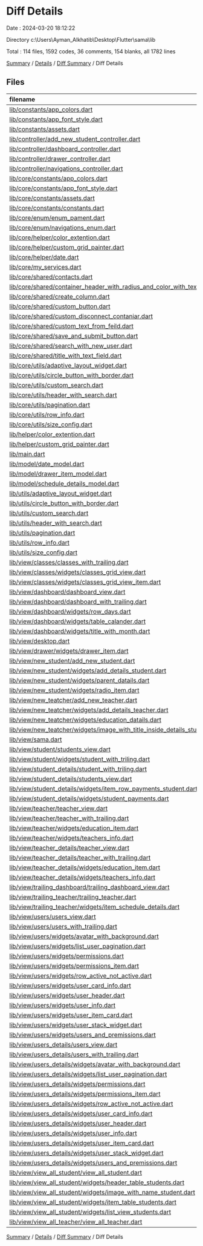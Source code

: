 # Diff Details

Date : 2024-03-20 18:12:22

Directory c:\\Users\\Ayman_Alkhatib\\Desktop\\Flutter\\sama\\lib

Total : 114 files,  1592 codes, 36 comments, 154 blanks, all 1782 lines

[Summary](results.md) / [Details](details.md) / [Diff Summary](diff.md) / Diff Details

## Files
| filename | language | code | comment | blank | total |
| :--- | :--- | ---: | ---: | ---: | ---: |
| [lib/constants/app_colors.dart](/lib/constants/app_colors.dart) | Dart | -18 | 0 | -2 | -20 |
| [lib/constants/app_font_style.dart](/lib/constants/app_font_style.dart) | Dart | -182 | -8 | -21 | -211 |
| [lib/constants/assets.dart](/lib/constants/assets.dart) | Dart | -58 | -110 | -57 | -225 |
| [lib/controller/add_new_student_controller.dart](/lib/controller/add_new_student_controller.dart) | Dart | 18 | 0 | 5 | 23 |
| [lib/controller/dashboard_controller.dart](/lib/controller/dashboard_controller.dart) | Dart | 48 | 19 | 14 | 81 |
| [lib/controller/drawer_controller.dart](/lib/controller/drawer_controller.dart) | Dart | 5 | 0 | 0 | 5 |
| [lib/controller/navigations_controller.dart](/lib/controller/navigations_controller.dart) | Dart | 89 | 2 | 16 | 107 |
| [lib/core/constants/app_colors.dart](/lib/core/constants/app_colors.dart) | Dart | 18 | 0 | 2 | 20 |
| [lib/core/constants/app_font_style.dart](/lib/core/constants/app_font_style.dart) | Dart | 190 | 8 | 25 | 223 |
| [lib/core/constants/assets.dart](/lib/core/constants/assets.dart) | Dart | 61 | 116 | 60 | 237 |
| [lib/core/constants/constants.dart](/lib/core/constants/constants.dart) | Dart | 0 | 0 | 3 | 3 |
| [lib/core/enum/enum_pament.dart](/lib/core/enum/enum_pament.dart) | Dart | 8 | 0 | 0 | 8 |
| [lib/core/enum/navigations_enum.dart](/lib/core/enum/navigations_enum.dart) | Dart | 1 | 0 | 1 | 2 |
| [lib/core/helper/color_extention.dart](/lib/core/helper/color_extention.dart) | Dart | 30 | 0 | 4 | 34 |
| [lib/core/helper/custom_grid_painter.dart](/lib/core/helper/custom_grid_painter.dart) | Dart | 32 | 0 | 8 | 40 |
| [lib/core/helper/date.dart](/lib/core/helper/date.dart) | Dart | 53 | 0 | 8 | 61 |
| [lib/core/my_services.dart](/lib/core/my_services.dart) | Dart | 48 | 6 | 16 | 70 |
| [lib/core/shared/contacts.dart](/lib/core/shared/contacts.dart) | Dart | 43 | 0 | 2 | 45 |
| [lib/core/shared/container_header_with_radius_and_color_with_text.dart](/lib/core/shared/container_header_with_radius_and_color_with_text.dart) | Dart | 28 | 0 | 2 | 30 |
| [lib/core/shared/create_column.dart](/lib/core/shared/create_column.dart) | Dart | 35 | 0 | 2 | 37 |
| [lib/core/shared/custom_button.dart](/lib/core/shared/custom_button.dart) | Dart | 76 | 0 | 3 | 79 |
| [lib/core/shared/custom_disconnect_contaniar.dart](/lib/core/shared/custom_disconnect_contaniar.dart) | Dart | 55 | 1 | 8 | 64 |
| [lib/core/shared/custom_text_from_feild.dart](/lib/core/shared/custom_text_from_feild.dart) | Dart | 47 | 0 | 5 | 52 |
| [lib/core/shared/save_and_submit_button.dart](/lib/core/shared/save_and_submit_button.dart) | Dart | 25 | 0 | 3 | 28 |
| [lib/core/shared/search_with_new_user.dart](/lib/core/shared/search_with_new_user.dart) | Dart | 51 | 0 | 2 | 53 |
| [lib/core/shared/title_with_text_field.dart](/lib/core/shared/title_with_text_field.dart) | Dart | 45 | 0 | 2 | 47 |
| [lib/core/utils/adaptive_layout_widget.dart](/lib/core/utils/adaptive_layout_widget.dart) | Dart | 21 | 0 | 3 | 24 |
| [lib/core/utils/circle_button_with_border.dart](/lib/core/utils/circle_button_with_border.dart) | Dart | 36 | 0 | 2 | 38 |
| [lib/core/utils/custom_search.dart](/lib/core/utils/custom_search.dart) | Dart | 42 | 0 | 4 | 46 |
| [lib/core/utils/header_with_search.dart](/lib/core/utils/header_with_search.dart) | Dart | 54 | 0 | 2 | 56 |
| [lib/core/utils/pagination.dart](/lib/core/utils/pagination.dart) | Dart | 90 | 0 | 3 | 93 |
| [lib/core/utils/row_info.dart](/lib/core/utils/row_info.dart) | Dart | 35 | 0 | 4 | 39 |
| [lib/core/utils/size_config.dart](/lib/core/utils/size_config.dart) | Dart | 10 | 0 | 4 | 14 |
| [lib/helper/color_extention.dart](/lib/helper/color_extention.dart) | Dart | -30 | 0 | -4 | -34 |
| [lib/helper/custom_grid_painter.dart](/lib/helper/custom_grid_painter.dart) | Dart | -32 | 0 | -8 | -40 |
| [lib/main.dart](/lib/main.dart) | Dart | 2 | 0 | 0 | 2 |
| [lib/model/date_model.dart](/lib/model/date_model.dart) | Dart | 15 | 0 | 2 | 17 |
| [lib/model/drawer_item_model.dart](/lib/model/drawer_item_model.dart) | Dart | -2 | 5 | -1 | 2 |
| [lib/model/schedule_details_model.dart](/lib/model/schedule_details_model.dart) | Dart | 0 | 0 | -1 | -1 |
| [lib/utils/adaptive_layout_widget.dart](/lib/utils/adaptive_layout_widget.dart) | Dart | -21 | 0 | -3 | -24 |
| [lib/utils/circle_button_with_border.dart](/lib/utils/circle_button_with_border.dart) | Dart | -36 | 0 | -2 | -38 |
| [lib/utils/custom_search.dart](/lib/utils/custom_search.dart) | Dart | -41 | 0 | -3 | -44 |
| [lib/utils/header_with_search.dart](/lib/utils/header_with_search.dart) | Dart | -35 | 0 | -2 | -37 |
| [lib/utils/pagination.dart](/lib/utils/pagination.dart) | Dart | -93 | 0 | -3 | -96 |
| [lib/utils/row_info.dart](/lib/utils/row_info.dart) | Dart | -35 | 0 | -4 | -39 |
| [lib/utils/size_config.dart](/lib/utils/size_config.dart) | Dart | -10 | 0 | -4 | -14 |
| [lib/view/classes/classes_with_trailing.dart](/lib/view/classes/classes_with_trailing.dart) | Dart | 0 | 0 | -1 | -1 |
| [lib/view/classes/widgets/classes_grid_view.dart](/lib/view/classes/widgets/classes_grid_view.dart) | Dart | 3 | 0 | 0 | 3 |
| [lib/view/classes/widgets/classes_grid_view_item.dart](/lib/view/classes/widgets/classes_grid_view_item.dart) | Dart | 4 | 0 | 0 | 4 |
| [lib/view/dashboard/dashboard_view.dart](/lib/view/dashboard/dashboard_view.dart) | Dart | 3 | 0 | 0 | 3 |
| [lib/view/dashboard/dashboard_with_trailing.dart](/lib/view/dashboard/dashboard_with_trailing.dart) | Dart | -1 | 0 | 0 | -1 |
| [lib/view/dashboard/widgets/row_days.dart](/lib/view/dashboard/widgets/row_days.dart) | Dart | 6 | 0 | -1 | 5 |
| [lib/view/dashboard/widgets/table_calander.dart](/lib/view/dashboard/widgets/table_calander.dart) | Dart | 22 | 0 | 0 | 22 |
| [lib/view/dashboard/widgets/title_with_month.dart](/lib/view/dashboard/widgets/title_with_month.dart) | Dart | 31 | 0 | 0 | 31 |
| [lib/view/desktop.dart](/lib/view/desktop.dart) | Dart | 3 | 0 | 0 | 3 |
| [lib/view/drawer/widgets/drawer_item.dart](/lib/view/drawer/widgets/drawer_item.dart) | Dart | -1 | 0 | 0 | -1 |
| [lib/view/new_student/add_new_student.dart](/lib/view/new_student/add_new_student.dart) | Dart | 30 | 0 | 4 | 34 |
| [lib/view/new_student/widgets/add_details_student.dart](/lib/view/new_student/widgets/add_details_student.dart) | Dart | 71 | 0 | 6 | 77 |
| [lib/view/new_student/widgets/parent_datails.dart](/lib/view/new_student/widgets/parent_datails.dart) | Dart | 106 | 0 | 6 | 112 |
| [lib/view/new_student/widgets/radio_item.dart](/lib/view/new_student/widgets/radio_item.dart) | Dart | 27 | 0 | 2 | 29 |
| [lib/view/new_teatcher/add_new_teacher.dart](/lib/view/new_teatcher/add_new_teacher.dart) | Dart | 30 | 0 | 4 | 34 |
| [lib/view/new_teatcher/widgets/add_details_teacher.dart](/lib/view/new_teatcher/widgets/add_details_teacher.dart) | Dart | 82 | 0 | 5 | 87 |
| [lib/view/new_teatcher/widgets/education_datails.dart](/lib/view/new_teatcher/widgets/education_datails.dart) | Dart | 63 | 0 | 6 | 69 |
| [lib/view/new_teatcher/widgets/image_with_title_inside_details_student.dart](/lib/view/new_teatcher/widgets/image_with_title_inside_details_student.dart) | Dart | 53 | 0 | 2 | 55 |
| [lib/view/sama.dart](/lib/view/sama.dart) | Dart | 3 | 0 | 1 | 4 |
| [lib/view/student/students_view.dart](/lib/view/student/students_view.dart) | Dart | -127 | 0 | -5 | -132 |
| [lib/view/student/widgets/student_with_triling.dart](/lib/view/student/widgets/student_with_triling.dart) | Dart | -33 | 0 | -2 | -35 |
| [lib/view/student_details/student_with_triling.dart](/lib/view/student_details/student_with_triling.dart) | Dart | 32 | 0 | 2 | 34 |
| [lib/view/student_details/students_view.dart](/lib/view/student_details/students_view.dart) | Dart | 27 | 0 | 2 | 29 |
| [lib/view/student_details/widgets/item_row_payments_student.dart](/lib/view/student_details/widgets/item_row_payments_student.dart) | Dart | 64 | 0 | 5 | 69 |
| [lib/view/student_details/widgets/student_payments.dart](/lib/view/student_details/widgets/student_payments.dart) | Dart | 42 | 0 | 3 | 45 |
| [lib/view/teacher/teacher_view.dart](/lib/view/teacher/teacher_view.dart) | Dart | -42 | -41 | -11 | -94 |
| [lib/view/teacher/teacher_with_trailing.dart](/lib/view/teacher/teacher_with_trailing.dart) | Dart | -35 | 0 | -3 | -38 |
| [lib/view/teacher/widgets/education_item.dart](/lib/view/teacher/widgets/education_item.dart) | Dart | -41 | 0 | -2 | -43 |
| [lib/view/teacher/widgets/teachers_info.dart](/lib/view/teacher/widgets/teachers_info.dart) | Dart | -81 | -3 | -7 | -91 |
| [lib/view/teacher_details/teacher_view.dart](/lib/view/teacher_details/teacher_view.dart) | Dart | 43 | 41 | 12 | 96 |
| [lib/view/teacher_details/teacher_with_trailing.dart](/lib/view/teacher_details/teacher_with_trailing.dart) | Dart | 34 | 0 | 3 | 37 |
| [lib/view/teacher_details/widgets/education_item.dart](/lib/view/teacher_details/widgets/education_item.dart) | Dart | 41 | 0 | 2 | 43 |
| [lib/view/teacher_details/widgets/teachers_info.dart](/lib/view/teacher_details/widgets/teachers_info.dart) | Dart | 84 | 0 | 3 | 87 |
| [lib/view/trailing_dashboard/trailing_dashboard_view.dart](/lib/view/trailing_dashboard/trailing_dashboard_view.dart) | Dart | 0 | 0 | 1 | 1 |
| [lib/view/trailing_teacher/trailing_teacher.dart](/lib/view/trailing_teacher/trailing_teacher.dart) | Dart | 3 | 0 | 0 | 3 |
| [lib/view/trailing_teacher/widgets/item_schedule_details.dart](/lib/view/trailing_teacher/widgets/item_schedule_details.dart) | Dart | -10 | 0 | 0 | -10 |
| [lib/view/users/users_view.dart](/lib/view/users/users_view.dart) | Dart | -29 | 0 | -3 | -32 |
| [lib/view/users/users_with_trailing.dart](/lib/view/users/users_with_trailing.dart) | Dart | -24 | 0 | -3 | -27 |
| [lib/view/users/widgets/avatar_with_background.dart](/lib/view/users/widgets/avatar_with_background.dart) | Dart | -29 | 0 | -2 | -31 |
| [lib/view/users/widgets/list_user_pagination.dart](/lib/view/users/widgets/list_user_pagination.dart) | Dart | -38 | 0 | -4 | -42 |
| [lib/view/users/widgets/permissions.dart](/lib/view/users/widgets/permissions.dart) | Dart | -37 | -2 | -5 | -44 |
| [lib/view/users/widgets/permissions_item.dart](/lib/view/users/widgets/permissions_item.dart) | Dart | -42 | -3 | -4 | -49 |
| [lib/view/users/widgets/row_active_not_active.dart](/lib/view/users/widgets/row_active_not_active.dart) | Dart | -47 | 0 | -3 | -50 |
| [lib/view/users/widgets/user_card_info.dart](/lib/view/users/widgets/user_card_info.dart) | Dart | -36 | 0 | -3 | -39 |
| [lib/view/users/widgets/user_header.dart](/lib/view/users/widgets/user_header.dart) | Dart | -24 | 0 | -3 | -27 |
| [lib/view/users/widgets/user_info.dart](/lib/view/users/widgets/user_info.dart) | Dart | -63 | 0 | -2 | -65 |
| [lib/view/users/widgets/user_item_card.dart](/lib/view/users/widgets/user_item_card.dart) | Dart | -45 | 0 | -3 | -48 |
| [lib/view/users/widgets/user_stack_widget.dart](/lib/view/users/widgets/user_stack_widget.dart) | Dart | -46 | 0 | -3 | -49 |
| [lib/view/users/widgets/users_and_premissions.dart](/lib/view/users/widgets/users_and_premissions.dart) | Dart | -17 | 0 | -3 | -20 |
| [lib/view/users_details/users_view.dart](/lib/view/users_details/users_view.dart) | Dart | 29 | 0 | 3 | 32 |
| [lib/view/users_details/users_with_trailing.dart](/lib/view/users_details/users_with_trailing.dart) | Dart | 24 | 0 | 3 | 27 |
| [lib/view/users_details/widgets/avatar_with_background.dart](/lib/view/users_details/widgets/avatar_with_background.dart) | Dart | 29 | 0 | 2 | 31 |
| [lib/view/users_details/widgets/list_user_pagination.dart](/lib/view/users_details/widgets/list_user_pagination.dart) | Dart | 38 | 0 | 3 | 41 |
| [lib/view/users_details/widgets/permissions.dart](/lib/view/users_details/widgets/permissions.dart) | Dart | 37 | 2 | 5 | 44 |
| [lib/view/users_details/widgets/permissions_item.dart](/lib/view/users_details/widgets/permissions_item.dart) | Dart | 42 | 3 | 4 | 49 |
| [lib/view/users_details/widgets/row_active_not_active.dart](/lib/view/users_details/widgets/row_active_not_active.dart) | Dart | 47 | 0 | 3 | 50 |
| [lib/view/users_details/widgets/user_card_info.dart](/lib/view/users_details/widgets/user_card_info.dart) | Dart | 35 | 0 | 3 | 38 |
| [lib/view/users_details/widgets/user_header.dart](/lib/view/users_details/widgets/user_header.dart) | Dart | 27 | 0 | 3 | 30 |
| [lib/view/users_details/widgets/user_info.dart](/lib/view/users_details/widgets/user_info.dart) | Dart | 60 | 0 | 2 | 62 |
| [lib/view/users_details/widgets/user_item_card.dart](/lib/view/users_details/widgets/user_item_card.dart) | Dart | 46 | 0 | 3 | 49 |
| [lib/view/users_details/widgets/user_stack_widget.dart](/lib/view/users_details/widgets/user_stack_widget.dart) | Dart | 46 | 0 | 3 | 49 |
| [lib/view/users_details/widgets/users_and_premissions.dart](/lib/view/users_details/widgets/users_and_premissions.dart) | Dart | 17 | 0 | 3 | 20 |
| [lib/view/view_all_student/view_all_student.dart](/lib/view/view_all_student/view_all_student.dart) | Dart | 24 | 0 | 2 | 26 |
| [lib/view/view_all_student/widgets/header_table_students.dart](/lib/view/view_all_student/widgets/header_table_students.dart) | Dart | 44 | 0 | 3 | 47 |
| [lib/view/view_all_student/widgets/image_with_name_student.dart](/lib/view/view_all_student/widgets/image_with_name_student.dart) | Dart | 41 | 0 | 3 | 44 |
| [lib/view/view_all_student/widgets/item_table_students.dart](/lib/view/view_all_student/widgets/item_table_students.dart) | Dart | 105 | 0 | 4 | 109 |
| [lib/view/view_all_student/widgets/list_view_students.dart](/lib/view/view_all_student/widgets/list_view_students.dart) | Dart | 35 | 0 | 2 | 37 |
| [lib/view/view_all_teacher/view_all_teacher.dart](/lib/view/view_all_teacher/view_all_teacher.dart) | Dart | 89 | 0 | 4 | 93 |

[Summary](results.md) / [Details](details.md) / [Diff Summary](diff.md) / Diff Details